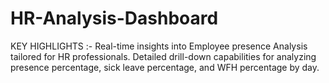 # HR-Analysis-Dashboard
KEY HIGHLIGHTS :-    Real-time insights into Employee presence Analysis tailored for HR professionals.    Detailed drill-down capabilities for analyzing presence percentage, sick leave percentage, and WFH percentage by day.
